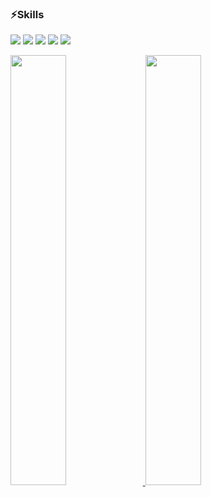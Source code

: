 ### ⚡Skills 
<p>
<img src="https://img.shields.io/badge/Dart-0175C2?style=for-the-badge&logo=Dart&logoColor=white">
<img src="https://img.shields.io/badge/Flutter-02569B?style=for-the-badge&logo=Flutter&logoColor=white">
<img src="https://img.shields.io/badge/JavaScript-F7DF1E?style=for-the-badge&logo=JavaScript&logoColor=white">
<img src="https://img.shields.io/badge/TypeScript-3178C6?style=for-the-badge&logo=TypeScript&logoColor=white">
<img src="https://img.shields.io/badge/React-61DAFB?style=for-the-badge&logo=React&logoColor=white">

</p>

<a href="s">
  <img src="https://github-readme-stats.vercel.app/api/top-langs/?username=soonger3306&exclude_repo=soonger3306.github.io&layout=compact&theme=tokyonight" width="42%" />

  <img src="https://github-readme-stats.vercel.app/api?username=soonger3306&theme=tokyonight&show_icons=true" width="42%" />
</a>
<!--

- 🔭 I’m currently working on ...
- 🌱 I’m currently learning ...
- 👯 I’m looking to collaborate on ...
- 🤔 I’m looking for help with ...
- 💬 Ask me about ...
- 📫 How to reach me: ...
- 😄 Pronouns: ...
- ⚡ Fun fact: ...
-->
